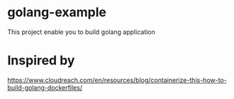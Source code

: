 # golang-example
This project enable you to build golang application

# Inspired by
https://www.cloudreach.com/en/resources/blog/containerize-this-how-to-build-golang-dockerfiles/
